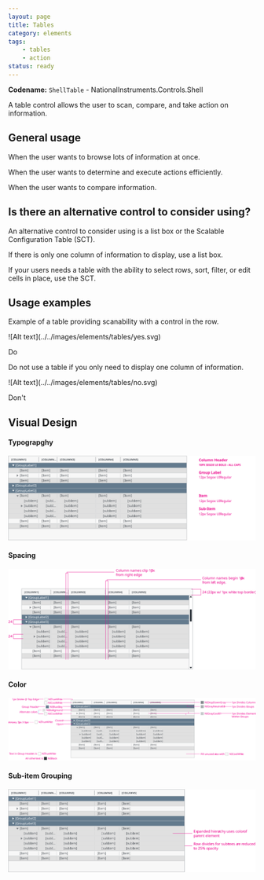 ```yaml
---
layout: page
title: Tables
category: elements
tags:
    - tables
    - action
status: ready
---
```


**Codename:** `ShellTable` - NationalInstruments.Controls.Shell 

A table control allows the user to scan, compare, and take action on information. 

## General usage
When the user wants to browse lots of information at once.

When the user wants to determine and execute actions efficiently.

When the user wants to compare information.

## Is there an alternative control to consider using?

An alternative control to consider using is a list box or the Scalable Configuration Table (SCT).

If there is only one column of information to display, use a list box.

If your users needs a table with the ability to select rows, sort, filter, or edit cells in place, use the SCT.


## Usage examples

Example of a table providing scanability with a control in the row.
<div class="do" markdown="1">
![Alt text](../../images/elements/tables/yes.svg)  

Do
</div>

Do not use a table if you only need to display one column of information.
<div class="dont" markdown="1">
![Alt text](../../images/elements/tables/no.svg)  

Don't
</div>

## Visual Design

#### Typograpghy

![Alt text](../../images/elements/tables/typography.svg)  

#### Spacing

![Alt text](../../images/elements/tables/spacing.svg)  

#### Color

![Alt text](../../images/elements/tables/color.svg)  

#### Sub-item Grouping

![Alt text](../../images/elements/tables/sub-item-grouping.svg)  